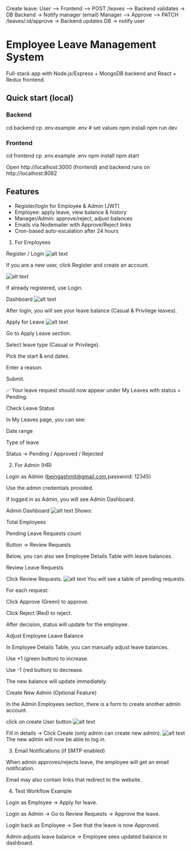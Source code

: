 Create leave:
User --> Frontend --> POST /leaves --> Backend validates -> DB
                                Backend -> Notify manager (email)
Manager --> Approve --> PATCH /leaves/:id/approve -> Backend updates DB -> notify user







# Employee Leave Management System

Full-stack app with Node.js/Express + MongoDB backend and React + Redux frontend.

## Quick start (local)

### Backend
cd backend
cp .env.example .env   # set values
npm install
npm run dev

### Frontend
cd frontend
cp .env.example .env
npm install
npm start

Open http://localhost:3000 (frontend) and backend runs on http://localhost:8082

## Features
- Register/login for Employee & Admin (JWT)
- Employee: apply leave, view balance & history
- Manager/Admin: approve/reject, adjust balances
- Emails via Nodemailer with Approve/Reject links
- Cron-based auto-escalation after 24 hours

1. For Employees

Register / Login
![alt text](image-9.png)

If you are a new user, click Register and create an account.

![alt text](image-10.png)

If already registered, use Login.

Dashboard
![alt text](image-11.png)

After login, you will see your leave balance (Casual & Privilege leaves).

Apply for Leave
![alt text](image-12.png)

Go to Apply Leave section.

Select leave type (Casual or Privilege).

Pick the start & end dates.

Enter a reason.

Submit.

✅ Your leave request should now appear under My Leaves with status = Pending.

Check Leave Status

In My Leaves page, you can see:

Date range

Type of leave

Status → Pending / Approved / Rejected

2. For Admin (HR)

Login as Admin (beingashmit@gmail.com,password: 12345)

Use the admin credentials provided.

If logged in as Admin, you will see Admin Dashboard.

Admin Dashboard
![alt text](image-13.png)
Shows:

Total Employees

Pending Leave Requests count

Button → Review Requests

Below, you can also see Employee Details Table with leave balances.

Review Leave Requests

Click Review Requests.
![alt text](image-14.png)
You will see a table of pending requests.

For each request:

 Click Approve (Green) to approve.

Click Reject (Red) to reject.

After decision, status will update for the employee.

Adjust Employee Leave Balance

In Employee Details Table, you can manually adjust leave balances.

Use +1 (green button) to increase.

Use -1 (red button) to decrease.

The new balance will update immediately.

Create New Admin (Optional Feature)

In the Admin Employees section, there is a form to create another admin account.

click on create User button
![alt text](image-15.png)

Fill in details → Click Create (only admin can create new admin).
![alt text](image-16.png)
The new admin will now be able to log in.

3. Email Notifications (if SMTP enabled)

When admin approves/rejects leave, the employee will get an email notification.

Email may also contain links that redirect to the website.

4. Test Workflow Example

Login as Employee → Apply for leave.

Login as Admin → Go to Review Requests → Approve the leave.

Login back as Employee → See that the leave is now Approved.

Admin adjusts leave balance → Employee sees updated balance in dashboard.
